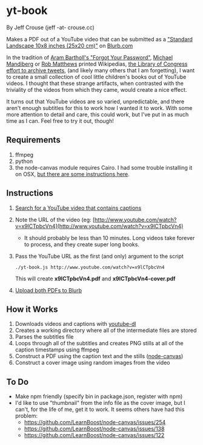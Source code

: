 # yt-book
By Jeff Crouse (jeff -at- crouse.cc)

Makes a PDF out of a YouTube video that can be submitted as a ["Standard Landscape 10x8 inches (25x20 cm)"](http://www.blurb.com/make/pdf_to_book/booksize_calculator#book-attributes) on [Blurb.com](http://www.blurb.com/pdf-to-book)

In the tradition of [Aram Bartholl's "Forgot Your Password"](http://datenform.de/forgot-your-password.html), [Michael Mandiberg](https://github.com/mandiberg/printwikipedia) or [Rob Matthews](http://www.labnol.org/internet/wikipedia-printed-book/) printed Wikipedias, [the Library of Congress effort to archive tweets](http://www.cnn.com/2013/01/07/tech/social-media/library-congress-twitter/),  (and likely many others that I am forgetting), I want to create a small collection of cool little children's books out of YouTube videos. I thought that these strange artifacts, when contrasted with the triviality of the videos from which they came, would create a nice effect.  

It turns out that YouTube videos are so varied, unpredictable, and there aren't enough subtitles for this to work how I wanted it to work. With some more attention to detail and care, this could work, but I've put in as much time as I can.  Feel free to try it out, though!

## Requirements
1. ffmpeg
1. python
1. the node-canvas module requires Cairo.  I had some trouble installing it on OSX, [but there are some instructions here](https://github.com/LearnBoost/node-canvas/wiki/Installation---OSX).

## Instructions
1. [Search for a YouTube video that contains captions](http://webapps.stackexchange.com/questions/30496/how-to-search-youtube-for-videos-with-english-subtitles)
1. Note the URL of the video (eg: [http://www.youtube.com/watch?v=x9lCTpbcVn4](http://www.youtube.com/watch?v=x9lCTpbcVn4)
	* It should probably be less than 10 minutes. Long videos take forever to process, and they create super long books.
1. Pass the YouTube URL as the first (and only) argument to the script
	
	```
	./yt-book.js http://www.youtube.com/watch?v=x9lCTpbcVn4
	```
	This will create **x9lCTpbcVn4.pdf** and **x9lCTpbcVn4-cover.pdf**
1. [Upload both PDFs to Blurb](http://www.blurb.com/pdf-to-book)


## How it Works

1. Downloads videos and captions with [youtube-dl](http://rg3.github.io/youtube-dl/)
1. Creates a working directory where all of the intermediate files are stored
1. Parses the subtitles file
1. Loops through all of the subtitles and creates PNG stills at all of the caption timestamps using ffmpeg
1. Construct a PDF using the caption text and the stills ([node-canvas](https://github.com/learnboost/node-canvas))
1. Construct a cover image using random images from the video

## To Do
- Make npm friendly (specify bin in package.json, register with npm)
- I'd like to use "thumbnail" from the info file as the cover image, but I can't, for the life of me, get it to work.  It seems others have had this problem:
	- https://github.com/LearnBoost/node-canvas/issues/254
	- https://github.com/LearnBoost/node-canvas/issues/138
	- https://github.com/LearnBoost/node-canvas/issues/122

